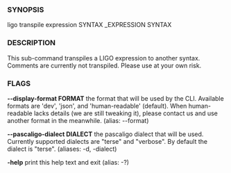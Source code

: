 
### SYNOPSIS
ligo transpile expression SYNTAX _EXPRESSION SYNTAX

### DESCRIPTION
This sub-command transpiles a LIGO expression to another syntax. Comments are currently not transpiled. Please use at your own risk.

### FLAGS
**--display-format FORMAT**
the format that will be used by the CLI. Available formats are 'dev', 'json', and 'human-readable' (default). When human-readable lacks details (we are still tweaking it), please contact us and use another format in the meanwhile. (alias: --format)

**--pascaligo-dialect DIALECT**
the pascaligo dialect that will be used. Currently supported dialects are "terse" and "verbose". By default the dialect is "terse". (aliases: -d, -dialect)

**-help**
print this help text and exit (alias: -?)


